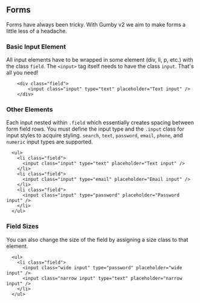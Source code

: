 ## Forms

Forms have always been tricky. With Gumby v2 we aim to make forms a little less of a headache.

### Basic Input Element
All input elements have to be wrapped in some element (div, li, p, etc.) with the class `field`. The `<input>` tag itself needs to have the class `input`. That's all you need! 

```
	<div class="field">
		<input class="input" type="text" placeholder="Text input" />
	</div>
```

### Other Elements
Each input nested within `.field` which essentially creates spacing between form field rows. You must define the input type and the `.input` class for input styles to acquire styling. `search`, `text`, `password`, `email`, `phone`, and `numeric` input types are supported.


```
  <ul>
    <li class="field">
      <input class="input" type="text" placeholder="Text input" />
    </li>
    <li class="field">
      <input class="input" type="email" placeholder="Email input" />
    </li>
    <li class="field">
      <input class="input" type="password" placeholder="Password input" />
    </li>
  </ul>
```
### Field Sizes
You can also change the size of the field by assigning a size class to that element.

```
  <ul>
    <li class="field">
      <input class="wide input" type="password" placeholder="wide input" />
      <input class="narrow input" type="text" placeholder="narrow input" />
    </li>
  </ul>
```
